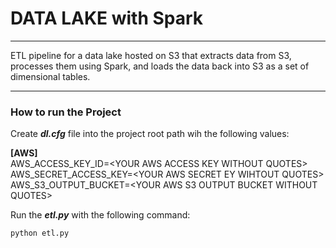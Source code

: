# DATA LAKE with Spark
***
ETL pipeline for a data lake hosted on S3 that extracts data from S3, processes them using Spark, and loads the data back into S3 as a set of dimensional tables.  
***
### How to run the Project
Create <b><i>dl.cfg</i></b> file into the project root path wih the following values:

<b>[AWS]</b><br />
AWS_ACCESS_KEY_ID=\<YOUR AWS ACCESS KEY WITHOUT QUOTES>
<br />AWS_SECRET_ACCESS_KEY=\<YOUR AWS SECRET EY WIHTOUT QUOTES>
<br />AWS_S3_OUTPUT_BUCKET=\<YOUR AWS S3 OUTPUT BUCKET WITHOUT QUOTES> 

Run the <b><i>etl.py</i></b> with the following command:

``python etl.py``